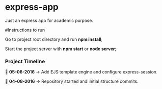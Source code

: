 # express-app
Just an express app for academic purpose.

#Instructions to run

Go to project root directory and run **npm install**;

Start the project server with **npm start** or **node server**;

### Project Timeline


:calendar: **05-08-2016** -> Add EJS template engine and configure express-session.

:calendar: **04-08-2016** -> Repository started and initial structure commits.
